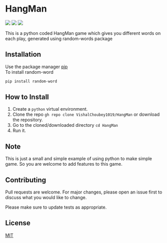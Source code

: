 # HangMan

<p align="left">
<a href="https://github.com/VishalChoubey1019/HangMan/blob/main/LICENSE" alt="Lisence"><img src="https://img.shields.io/github/license/VishalChoubey1019/HangMan"></a> <a href="https://github.com/VishalChoubey1019/HangMan/issues" alt="Issues"><img src="https://img.shields.io/github/issues/VishalChoubey1019/HangMan"></a> <a href="<_set your twitter id_>" alt="Twiter-Follow"><img src="https://img.shields.io/twitter/url?url=https%3A%2F%2Fgithub.com%2FVishalChoubey1019%2FHangMan"></a>
</p>

This is a python coded HangMan game which gives you different words on each play, generated using random-words package

## Installation

Use the package manager [pip](https://pip.pypa.io/en/stable/) \
To install random-word

```bash
pip install random-word
```

## How to Install

1. Create a ```python``` virtual environment.
2. Clone the repo ```gh repo clone VishalChoubey1019/HangMan``` or download the repository.
3. Go to the cloned/downloaded directory ``` cd HangMan ``` 
4. Run it.

## Note 

This is just a small and simple example of using python to make simple game. So you are welcome to add features to this game.

## Contributing

Pull requests are welcome. For major changes, please open an issue first to discuss what you would like to change.

Please make sure to update tests as appropriate.

## License
[MIT](https://choosealicense.com/licenses/mit/)
